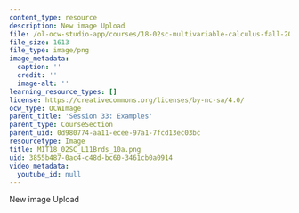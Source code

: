 ```yaml
---
content_type: resource
description: New image Upload
file: /ol-ocw-studio-app/courses/18-02sc-multivariable-calculus-fall-2010/3855b4870ac4c48dbc603461cb0a0914_MIT18_02SC_L11Brds_10a.png
file_size: 1613
file_type: image/png
image_metadata:
  caption: ''
  credit: ''
  image-alt: ''
learning_resource_types: []
license: https://creativecommons.org/licenses/by-nc-sa/4.0/
ocw_type: OCWImage
parent_title: 'Session 33: Examples'
parent_type: CourseSection
parent_uid: 0d980774-aa11-ecee-97a1-7fcd13ec03bc
resourcetype: Image
title: MIT18_02SC_L11Brds_10a.png
uid: 3855b487-0ac4-c48d-bc60-3461cb0a0914
video_metadata:
  youtube_id: null
---
```

New image Upload